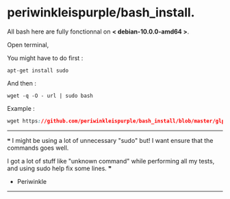 # periwinkleispurple/bash_install.

All bash here are fully fonctionnal on **< debian-10.0.0-amd64 >**.

Open terminal, 

You might have to do first :
```
apt-get install sudo
```
And then :
```
wget -q -O - url | sudo bash
```
Example :
```css
wget https://github.com/periwinkleispurple/bash_install/blob/master/glpi_standalone_v-1-7-19.sh | sudo bash
```
_____________________________________________________________________________________________________________________
 ❝ I might be using a lot of unnecessary "sudo" but! I want ensure that the commands goes well.
 
 I got a lot of stuff like "unknown command" while performing all my tests, and using sudo help fix some lines. ❞
 
- Periwinkle
_____________________________________________________________________________________________________________________
